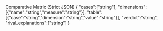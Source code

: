 Comparative Matrix (Strict JSON)
{
  "cases":["string"],
  "dimensions":[{"name":"string","measure":"string"}],
  "table":[{"case":"string","dimension":"string","value":"string"}],
  "verdict":"string",
  "rival_explanations":["string"]
}
